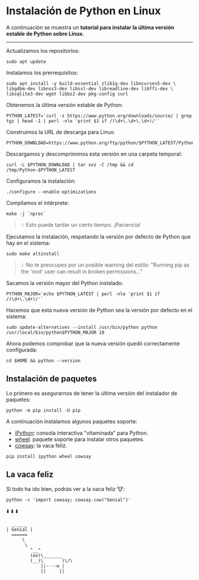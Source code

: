 # Instalación de Python en Linux

A continuación se muestra un **tutorial para instalar la última versión estable de Python sobre Linux.**

---

Actualizamos los repositorios:

```console
sudo apt update
```

Instalamos los prerrequisitos:

```console
sudo apt install -y build-essential zlib1g-dev libncurses5-dev \
libgdbm-dev libnss3-dev libssl-dev libreadline-dev libffi-dev \
libsqlite3-dev wget libbz2-dev pkg-config curl
```

Obtenemos la última versión estable de Python:

```console
PYTHON_LATEST=`curl -s https://www.python.org/downloads/source/ | grep tgz | head -1 | perl -nle 'print $1 if /(\d+\.\d+\.\d+)/'`
```

Construimos la URL de descarga para Linux:

```console
PYTHON_DOWNLOAD=https://www.python.org/ftp/python/$PYTHON_LATEST/Python-$PYTHON_LATEST.tgz
```

Descargamos y descomprimimos esta versión en una carpeta temporal:

```console
curl -L $PYTHON_DOWNLOAD | tar xvz -C /tmp && cd /tmp/Python-$PYTHON_LATEST
```

Configuramos la instalación:

```console
./configure --enable-optimizations
```

Compilamos el intérprete:

```console
make -j `nproc`
```

> 💡 Esto puede tardar un cierto tiempo. ¡Paciencia!

Ejecutamos la instalación, respetando la versión por defecto de Python que hay en el sistema:

```console
sudo make altinstall
```

> 💡 No te preocupes por un posible warning del estilo: "Running pip as the 'root' user can result in broken permissions..."

Sacamos la versión mayor del Python instalado:

```console
PYTHON_MAJOR=`echo $PYTHON_LATEST | perl -nle 'print $1 if /(\d+\.\d+)/'`
```

Hacemos que esta nueva versión de Python sea la versión por defecto en el sistema:

```console
sudo update-alternatives --install /usr/bin/python python /usr/local/bin/python$PYTHON_MAJOR 10
```

Ahora podemos comprobar que la nueva versión quedó correctamente configurada:

```console
cd $HOME && python --version
```

## Instalación de paquetes

Lo primero es asegurarnos de tener la última versión del instalador de paquetes:

```console
python -m pip install -U pip
```

A continuación instalamos algunos paquetes soporte:

- [iPython](https://ipython.org/): consola interactiva "vitaminada" para Python.
- [wheel](https://github.com/pypa/wheel): paquete soporte para instalar otros paquetes.
- [cowsay](https://github.com/VaasuDevanS/cowsay-python): la vaca feliz.

```console
pip install ipython wheel cowsay
```

## La vaca feliz

Si todo ha ido bien, podrás ver a la vaca feliz 🐮:

```console
python -c 'import cowsay; cowsay.cow("Genial")'
```

⬇️ ⬇️️ ⬇️

```console
  ______
| Genial |
  ======
      \
       \
         ^__^
         (oo)\_______
         (__)\       )\/\
             ||----w |
             ||     ||

```
